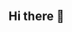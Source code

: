 ## Hi there 👋

<!--
**ghoshtania/ghoshtania** is a ✨ _special_ ✨ repository because its `README.md` (this file) appears on your GitHub profile.

Here are some ideas to get you started:

- 🔭 I’m currently working as a PhD graduate student in computational physics at the University of Houston, specializing in advanced algorithms for network science and community detection. I developed graph clustering algorithms that enhance hierarchical clustering accuracy and optimize community detection. My research employs quantitative analysis and statistical modeling to uncover hidden structures in complex networks. Additionally, I model asset pricing with conformable Black-Scholes-Merton (BSM) models, achieving superior results in various applications.
- 🌱 Enthusiastic about learning: Advanced stochastic processes and their applications in quantitative finance. Machine learning applications in finance, including risk assessment and algorithmic trading strategies.
- 👯 I’m looking to collaborate on ...
- 🤔 I’m looking for help with ...
- 💬 Ask me about ...
- 📫 How to reach me: ...
- 😄 Pronouns: ...
- ⚡ Fun fact: ...
-->
